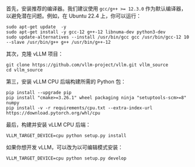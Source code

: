 首先，安装推荐的编译器。我们建议使用 `gcc/g++ >= 12.3.0` 作为默认编译器，以避免潜在问题。例如，在 Ubuntu 22.4 上，你可以运行：

```console
sudo apt-get update  -y
sudo apt-get install -y gcc-12 g++-12 libnuma-dev python3-dev
sudo update-alternatives --install /usr/bin/gcc gcc /usr/bin/gcc-12 10 --slave /usr/bin/g++ g++ /usr/bin/g++-12
```

其次，克隆 vLLM 项目：

```console
git clone https://github.com/vllm-project/vllm.git vllm_source
cd vllm_source
```

第三，安装 vLLM CPU 后端构建所需的 Python 包：

```console
pip install --upgrade pip
pip install "cmake>=3.26.1" wheel packaging ninja "setuptools-scm>=8" numpy
pip install -v -r requirements/cpu.txt --extra-index-url https://download.pytorch.org/whl/cpu
```

最后，构建并安装 vLLM CPU 后端：

```console
VLLM_TARGET_DEVICE=cpu python setup.py install
```

如果你想开发 vLLM，可以改为以可编辑模式安装：

```console
VLLM_TARGET_DEVICE=cpu python setup.py develop
```